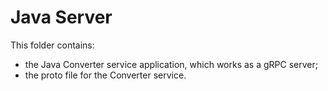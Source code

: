 # Java Server

This folder contains:
 - the Java Converter service application, which works as a gRPC server;
 - the proto file for the Converter service.
